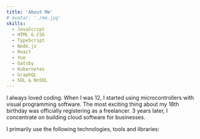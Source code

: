 ```yaml
---
title: 'About Me'
# avatar: './me.jpg'
skills:
  - JavaScript
  - HTML & CSS
  - TypeScript
  - Node.js
  - React
  - Vue
  - Gatsby
  - Kubernetes
  - GraphQL
  - SQL & NoSQL
---
```


I always loved coding. When I was 12, I started using microcontrollers with visual programming software.
The most exciting thing about my 18th birthday was officially registering as a freelancer. 3 years later,
I concentrate on building cloud software for businesses.

I primarily use the following technologies, tools and libraries:
